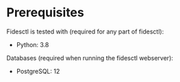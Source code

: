 # Prerequisites

Fidesctl is tested with (required for any part of fidesctl):

* Python: 3.8

Databases (required when running the fidesctl webserver):

* PostgreSQL: 12
